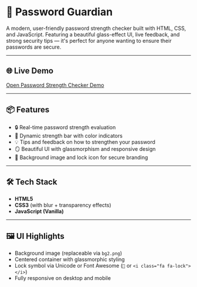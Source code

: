 # 🔐 Password Guardian

A modern, user-friendly password strength checker built with HTML, CSS, and JavaScript. Featuring a beautiful glass-effect UI, live feedback, and strong security tips — it's perfect for anyone wanting to ensure their passwords are secure.


---

## 🌐 Live Demo

<a href="https://68529797337b3d79aab14183--transcendent-bavarois-4cba26.netlify.app/" target="_blank">
   Open Password Strength Checker Demo
</a>


---

## 📦 Features

- 🔒 Real-time password strength evaluation
- 🌈 Dynamic strength bar with color indicators
- 💡 Tips and feedback on how to strengthen your password
- 🪞 Beautiful UI with glassmorphism and responsive design
- 🎨 Background image and lock icon for secure branding

---

## 🛠️ Tech Stack

- **HTML5**
- **CSS3** (with blur + transparency effects)
- **JavaScript (Vanilla)**

---

## 🖼️ UI Highlights

- Background image (replaceable via `bg2.png`)
- Centered container with glassmorphic styling
- Lock symbol via Unicode or Font Awesome (`🔐` or `<i class="fa fa-lock"></i>`)
- Fully responsive on desktop and mobile



